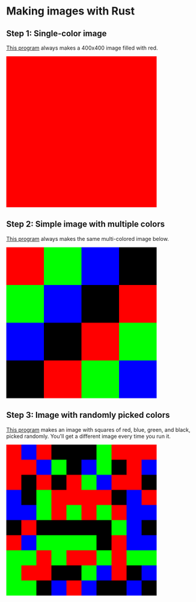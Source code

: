 # Making images with Rust

## Step 1: Single-color image

[This program](01_single_color_image) always makes a 400x400 image filled with red.

![Red image](01_single_color_image/image.png)

## Step 2: Simple image with multiple colors

[This program](02_simple_image) always makes the same multi-colored image below.

![Image with multiple colors](02_simple_image/image.png)

## Step 3: Image with randomly picked colors

[This program](03_random_image) makes an image with squares of red, blue, green, and black, picked
randomly. You'll get a different image every time you run it.

![Image with multiple colors](03_random_image/image.png)
